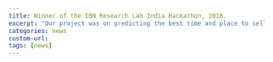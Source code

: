 ```yaml
---
title: Winner of the IBN Research Lab India Hackathon, 2018.
excerpt: "Our project was on predicting the best time and place to sell crops."
categories: news
custom-url: 
tags: [news]
---
```

